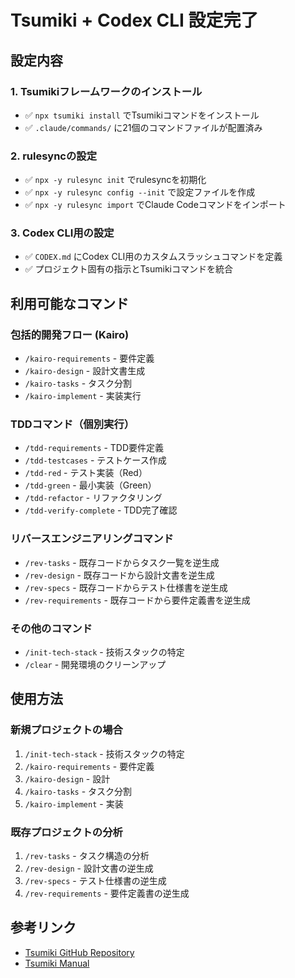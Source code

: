 # Tsumiki + Codex CLI 設定完了

## 設定内容

### 1. Tsumikiフレームワークのインストール
- ✅ `npx tsumiki install` でTsumikiコマンドをインストール
- ✅ `.claude/commands/` に21個のコマンドファイルが配置済み

### 2. rulesyncの設定
- ✅ `npx -y rulesync init` でrulesyncを初期化
- ✅ `npx -y rulesync config --init` で設定ファイルを作成
- ✅ `npx -y rulesync import` でClaude Codeコマンドをインポート

### 3. Codex CLI用の設定
- ✅ `CODEX.md` にCodex CLI用のカスタムスラッシュコマンドを定義
- ✅ プロジェクト固有の指示とTsumikiコマンドを統合

## 利用可能なコマンド

### 包括的開発フロー (Kairo)
- `/kairo-requirements` - 要件定義
- `/kairo-design` - 設計文書生成
- `/kairo-tasks` - タスク分割
- `/kairo-implement` - 実装実行

### TDDコマンド（個別実行）
- `/tdd-requirements` - TDD要件定義
- `/tdd-testcases` - テストケース作成
- `/tdd-red` - テスト実装（Red）
- `/tdd-green` - 最小実装（Green）
- `/tdd-refactor` - リファクタリング
- `/tdd-verify-complete` - TDD完了確認

### リバースエンジニアリングコマンド
- `/rev-tasks` - 既存コードからタスク一覧を逆生成
- `/rev-design` - 既存コードから設計文書を逆生成
- `/rev-specs` - 既存コードからテスト仕様書を逆生成
- `/rev-requirements` - 既存コードから要件定義書を逆生成

### その他のコマンド
- `/init-tech-stack` - 技術スタックの特定
- `/clear` - 開発環境のクリーンアップ

## 使用方法

### 新規プロジェクトの場合
1. `/init-tech-stack` - 技術スタックの特定
2. `/kairo-requirements` - 要件定義
3. `/kairo-design` - 設計
4. `/kairo-tasks` - タスク分割
5. `/kairo-implement` - 実装

### 既存プロジェクトの分析
1. `/rev-tasks` - タスク構造の分析
2. `/rev-design` - 設計文書の逆生成
3. `/rev-specs` - テスト仕様書の逆生成
4. `/rev-requirements` - 要件定義書の逆生成

## 参考リンク
- [Tsumiki GitHub Repository](https://github.com/classmethod/tsumiki)
- [Tsumiki Manual](https://github.com/classmethod/tsumiki/blob/main/MANUAL.md)
